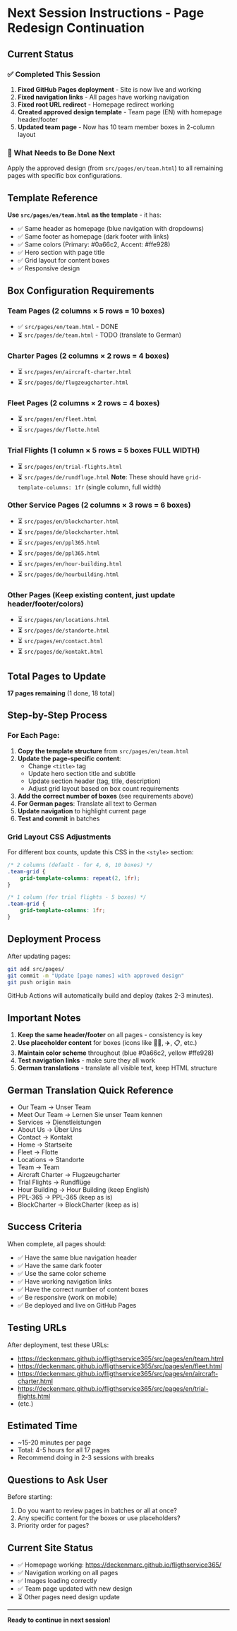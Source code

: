 # Next Session Instructions - Page Redesign Continuation

## Current Status

### ✅ Completed This Session
1. **Fixed GitHub Pages deployment** - Site is now live and working
2. **Fixed navigation links** - All pages have working navigation
3. **Fixed root URL redirect** - Homepage redirect working
4. **Created approved design template** - Team page (EN) with homepage header/footer
5. **Updated team page** - Now has 10 team member boxes in 2-column layout

### 🎯 What Needs to Be Done Next

Apply the approved design (from `src/pages/en/team.html`) to all remaining pages with specific box configurations.

## Template Reference

**Use `src/pages/en/team.html` as the template** - it has:
- ✅ Same header as homepage (blue navigation with dropdowns)
- ✅ Same footer as homepage (dark footer with links)
- ✅ Same colors (Primary: #0a66c2, Accent: #ffe928)
- ✅ Hero section with page title
- ✅ Grid layout for content boxes
- ✅ Responsive design

## Box Configuration Requirements

### Team Pages (2 columns × 5 rows = 10 boxes)
- ✅ `src/pages/en/team.html` - DONE
- ⏳ `src/pages/de/team.html` - TODO (translate to German)

### Charter Pages (2 columns × 2 rows = 4 boxes)
- ⏳ `src/pages/en/aircraft-charter.html`
- ⏳ `src/pages/de/flugzeugcharter.html`

### Fleet Pages (2 columns × 2 rows = 4 boxes)
- ⏳ `src/pages/en/fleet.html`
- ⏳ `src/pages/de/flotte.html`

### Trial Flights (1 column × 5 rows = 5 boxes FULL WIDTH)
- ⏳ `src/pages/en/trial-flights.html`
- ⏳ `src/pages/de/rundfluge.html`
**Note**: These should have `grid-template-columns: 1fr` (single column, full width)

### Other Service Pages (2 columns × 3 rows = 6 boxes)
- ⏳ `src/pages/en/blockcharter.html`
- ⏳ `src/pages/de/blockcharter.html`
- ⏳ `src/pages/en/ppl365.html`
- ⏳ `src/pages/de/ppl365.html`
- ⏳ `src/pages/en/hour-building.html`
- ⏳ `src/pages/de/hourbuilding.html`

### Other Pages (Keep existing content, just update header/footer/colors)
- ⏳ `src/pages/en/locations.html`
- ⏳ `src/pages/de/standorte.html`
- ⏳ `src/pages/en/contact.html`
- ⏳ `src/pages/de/kontakt.html`

## Total Pages to Update
**17 pages remaining** (1 done, 18 total)

## Step-by-Step Process

### For Each Page:

1. **Copy the template structure** from `src/pages/en/team.html`
2. **Update the page-specific content**:
   - Change `<title>` tag
   - Update hero section title and subtitle
   - Update section header (tag, title, description)
   - Adjust grid layout based on box count requirements
3. **Add the correct number of boxes** (see requirements above)
4. **For German pages**: Translate all text to German
5. **Update navigation** to highlight current page
6. **Test and commit** in batches

### Grid Layout CSS Adjustments

For different box counts, update this CSS in the `<style>` section:

```css
/* 2 columns (default - for 4, 6, 10 boxes) */
.team-grid {
    grid-template-columns: repeat(2, 1fr);
}

/* 1 column (for trial flights - 5 boxes) */
.team-grid {
    grid-template-columns: 1fr;
}
```

## Deployment Process

After updating pages:
```bash
git add src/pages/
git commit -m "Update [page names] with approved design"
git push origin main
```

GitHub Actions will automatically build and deploy (takes 2-3 minutes).

## Important Notes

1. **Keep the same header/footer** on all pages - consistency is key
2. **Use placeholder content** for boxes (icons like 👨‍✈️, ✈️, 📋, etc.)
3. **Maintain color scheme** throughout (blue #0a66c2, yellow #ffe928)
4. **Test navigation links** - make sure they all work
5. **German translations** - translate all visible text, keep HTML structure

## German Translation Quick Reference

- Our Team → Unser Team
- Meet Our Team → Lernen Sie unser Team kennen
- Services → Dienstleistungen
- About Us → Über Uns
- Contact → Kontakt
- Home → Startseite
- Fleet → Flotte
- Locations → Standorte
- Team → Team
- Aircraft Charter → Flugzeugcharter
- Trial Flights → Rundflüge
- Hour Building → Hour Building (keep English)
- PPL-365 → PPL-365 (keep as is)
- BlockCharter → BlockCharter (keep as is)

## Success Criteria

When complete, all pages should:
- ✅ Have the same blue navigation header
- ✅ Have the same dark footer
- ✅ Use the same color scheme
- ✅ Have working navigation links
- ✅ Have the correct number of content boxes
- ✅ Be responsive (work on mobile)
- ✅ Be deployed and live on GitHub Pages

## Testing URLs

After deployment, test these URLs:
- https://deckenmarc.github.io/fligthservice365/src/pages/en/team.html
- https://deckenmarc.github.io/fligthservice365/src/pages/en/fleet.html
- https://deckenmarc.github.io/fligthservice365/src/pages/en/aircraft-charter.html
- https://deckenmarc.github.io/fligthservice365/src/pages/en/trial-flights.html
- (etc.)

## Estimated Time

- ~15-20 minutes per page
- Total: 4-5 hours for all 17 pages
- Recommend doing in 2-3 sessions with breaks

## Questions to Ask User

Before starting:
1. Do you want to review pages in batches or all at once?
2. Any specific content for the boxes or use placeholders?
3. Priority order for pages?

## Current Site Status

- ✅ Homepage working: https://deckenmarc.github.io/fligthservice365/
- ✅ Navigation working on all pages
- ✅ Images loading correctly
- ✅ Team page updated with new design
- ⏳ Other pages need design update

---

**Ready to continue in next session!**
